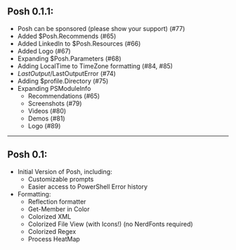 ## Posh 0.1.1:

* Posh can be sponsored (please show your support) (#77)
* Added $Posh.Recommends (#65)
* Added LinkedIn to $Posh.Resources (#66)
* Added Logo (#67)
* Expanding $Posh.Parameters (#68)
* Adding LocalTime to TimeZone formatting (#84, #85)
* $LastOutput/$LastOutputError (#74)
* Adding $profile.Directory (#75)
* Expanding PSModuleInfo
  * Recommendations (#65) 
  * Screenshots (#79)
  * Videos (#80)
  * Demos (#81)
  * Logo (#89)

---

## Posh 0.1:

* Initial Version of Posh, including:
  * Customizable prompts
  * Easier access to PowerShell Error history  
* Formatting:
  * Reflection formatter
  * Get-Member in Color
  * Colorized XML
  * Colorized File View (with Icons!) (no NerdFonts required)
  * Colorized Regex
  * Process HeatMap
